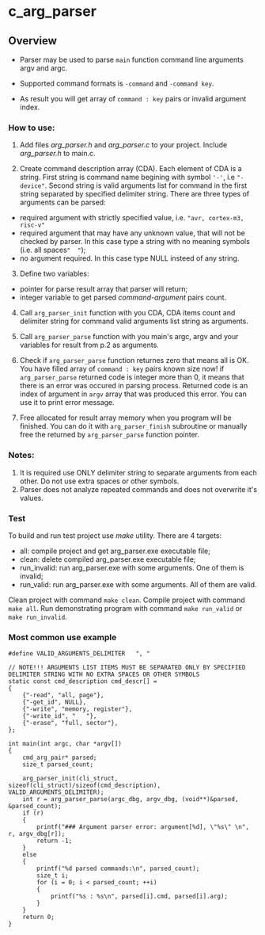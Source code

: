 # c_arg_parser

## Overview
- Parser may be used to parse `main` function command line arguments argv and argc.

- Supported command formats is `-command` and `-command key`.

- As result you will get array of `command : key` pairs or invalid argument index.

### How to use:
1. Add files *arg_parser.h* and  *arg_parser.c* to your project. Include *arg_parser.h* to main.c.

2. Create command description array (CDA). Each element of CDA is a string. 
First string is command name begining with symbol `'-'`, i.e `"-device"`. 
Second string is valid arguments list for command in the first string separated by specified delimiter string.
There are three types of arguments can be parsed:
- required argument with strictly specified value, i.e. `"avr, cortex-m3, risc-v"`
- required argument that may have any unknown value, that will not be checked by parser. In this case type a string with no meaning symbols (i.e. all spaces`"  "`);
- no argument required. In this case type NULL insteed of any string.

3. Define two variables: 
- pointer for parse result array that parser will return;
- integer variable to get parsed *command-argument* pairs count.

4. Call `arg_parser_init` function with you CDA, CDA items count and delimiter string for command valid arguments list string as arguments.

5. Call `arg_parser_parse` function with you main's argc, argv and your variables for result from p.2 as arguments.

6. Check if `arg_parser_parse` function returnes zero that means all is OK. You have filled array of `command : key` pairs known size now!
if `arg_parser_parse` returned code is integer more than 0, it means that there is an error was occured in parsing process. Returned code is an index of argument in `argv` array that was produced this error. You can use it to print error message.

7. Free allocated for result array memory when you program will be finished. You can do it with `arg_parser_finish` subroutine or manually free the returned by `arg_parser_parse` function pointer.

### Notes:
1. It is required use ONLY delimiter string to separate arguments from each other. Do not use extra spaces or other symbols.
2. Parser does not analyze repeated commands and does not overwrite it's values. 

### Test
To build and run test project use *make* utility.
There are 4 targets:
- all: compile project and get arg_parser.exe executable file;
- clean: delete compiled arg_parser.exe executable file;
- run_invalid: run arg_parser.exe with some arguments. One of them is invalid;
- run_valid: run arg_parser.exe with some arguments. All of them are valid.

Clean project with command `make clean`.
Compile project with command `make all`.
Run demonstrating program with command `make run_valid` or `make run_invalid`.

### Most common use example
```
#define VALID_ARGUMENTS_DELIMITER	", "

// NOTE!!! ARGUMENTS LIST ITEMS MUST BE SEPARATED ONLY BY SPECIFIED DELIMITER STRING WITH NO EXTRA SPACES OR OTHER SYMBOLS
static const cmd_description cmd_descr[] = 
{
	{"-read", "all, page"},
	{"-get_id", NULL},
	{"-write", "memory, register"},
	{"-write_id", "   "},
	{"-erase", "full, sector"},
};

int main(int argc, char *argv[]) 
{
	cmd_arg_pair* parsed;
	size_t parsed_count;
	
	arg_parser_init(cli_struct, sizeof(cli_struct)/sizeof(cmd_description), VALID_ARGUMENTS_DELIMITER);	
	int r = arg_parser_parse(argc_dbg, argv_dbg, (void**)&parsed, &parsed_count);
	if (r)
	{
		printf("### Argument parser error: argument[%d], \"%s\" \n", r, argv_dbg[r]);
		return -1;
	}
	else
	{
		printf("%d parsed commands:\n", parsed_count);
		size_t i;
		for (i = 0; i < parsed_count; ++i)
		{
			printf("%s : %s\n", parsed[i].cmd, parsed[i].arg);
		}
	}	
	return 0;
}
```
